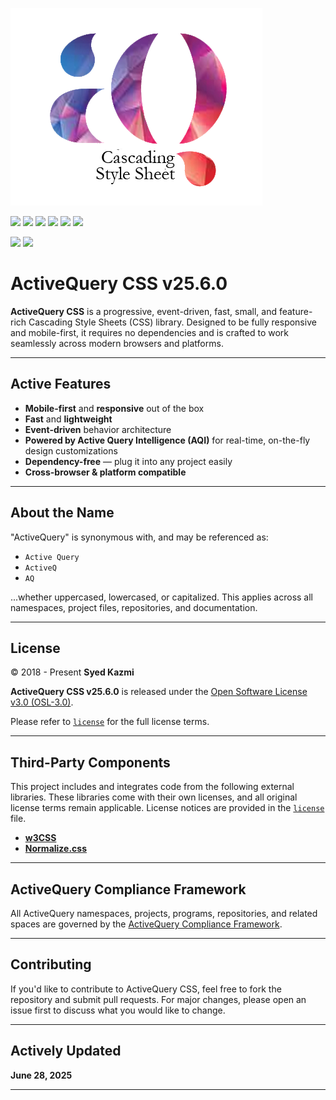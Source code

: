 
![ActiveQuery.CSS](aqcss.png)


[![](https://img.shields.io/badge/ActiveQuery%20Cascading%20Style%20Sheets%20(AQCSS)™-76448A)](#)
[![](https://img.shields.io/badge/ActiveQuery%20Intelligence%20(AQI)™-76448A)](#)
[![](https://img.shields.io/badge/ActiveQuery%20Progressive%20Enhancement%20(AQPE)™-76448A)](#)
[![](https://img.shields.io/badge/ActiveQuery%20Stream%20(AQS)™-76448A)](#)
[![](https://img.shields.io/badge/ActiveQuery%20Keep%20It%20Simple%20Smart%20(AQKISS)™-76448A)](#)
[![](https://img.shields.io/badge/ActiveQuery%20Open%20Source%20Software%20(AQOSS)-76448A)](#)<br>


[![](https://img.shields.io/badge/Coverage-100%25-brightgreen)](#)
[![](https://img.shields.io/badge/Open%20Source%20License-OSL%203.0-brightgreen)](#)<br>

# ActiveQuery CSS v25.6.0

**ActiveQuery CSS** is a progressive, event-driven, fast, small, and feature-rich Cascading Style Sheets (CSS) library. Designed to be fully responsive and mobile-first, it requires no dependencies and is crafted to work seamlessly across modern browsers and platforms.

---

## Active Features

- **Mobile-first** and **responsive** out of the box  
-  **Fast** and **lightweight**  
-  **Event-driven** behavior architecture  
-  **Powered by Active Query Intelligence (AQI)** for real-time, on-the-fly design customizations  
-  **Dependency-free** — plug it into any project easily  
-  **Cross-browser & platform compatible**

---

## About the Name

"ActiveQuery" is synonymous with, and may be referenced as:
- `Active Query`
- `ActiveQ`
- `AQ`

...whether uppercased, lowercased, or capitalized. This applies across all namespaces, project files, repositories, and documentation.

---

## License

© 2018 - Present **Syed Kazmi**

**ActiveQuery CSS v25.6.0** is released under the [Open Software License v3.0 (OSL-3.0)](https://opensource.org/licenses/OSL-3.0).

Please refer to [`license`](./LICENSE.txt) for the full license terms.

---

## Third-Party Components

This project includes and integrates code from the following external libraries. These libraries come with their own licenses, and all original license terms remain applicable. License notices are provided in the [`license`](./license.txt) file.

- **[w3CSS](https://github.com/JaniRefsnes/w3css)**  
- **[Normalize.css](https://github.com/necolas/normalize.css)**

---

## ActiveQuery Compliance Framework

All ActiveQuery namespaces, projects, programs, repositories, and related spaces are governed by the [ActiveQuery Compliance Framework](https://github.com/ActiveQuery/Governance/).

---

## Contributing

If you'd like to contribute to ActiveQuery CSS, feel free to fork the repository and submit pull requests. For major changes, please open an issue first to discuss what you would like to change.

---

## Actively Updated

**June 28, 2025**

---

